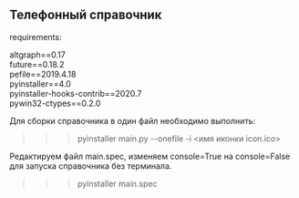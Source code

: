 Телефонный справочник
-
requirements:

altgraph==0.17 \
future==0.18.2 \
pefile==2019.4.18 \
pyinstaller==4.0 \
pyinstaller-hooks-contrib==2020.7 \
pywin32-ctypes==0.2.0

Для сборки справочника в один файл необходимо выполнить:
>>> pyinstaller main.py --onefile -i <имя иконки icon.ico>

Редактируем файл main.spec,
изменяем console=True на console=False для запуска
справочника без терминала.

>>> pyinstaller main.spec
